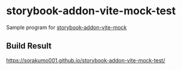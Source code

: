 # storybook-addon-vite-mock-test

Sample program for [storybook-addon-vite-mock](https://www.npmjs.com/package/storybook-addon-vite-mock)

## Build Result

<https://sorakumo001.github.io/storybook-addon-vite-mock-test/>
